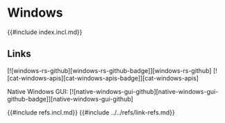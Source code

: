 # Windows

{{#include index.incl.md}}

## Links

[![windows-rs-github][windows-rs-github-badge]][windows-rs-github]  [![cat-windows-apis][cat-windows-apis-badge]][cat-windows-apis]

Native Windows GUI: [![native-windows-gui-github][native-windows-gui-github-badge]][native-windows-gui-github]

{{#include refs.incl.md}}
{{#include ../../refs/link-refs.md}}
